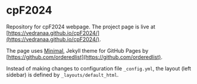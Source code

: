 # cpF2024

Repository for cpF2024 webpage.
The project page is live at [https://vedranaa.github.io/cpF2024/](https://vedranaa.github.io/cpF2024/).

The page uses [Minimal](https://github.com/pages-themes/minimal), Jekyll theme for GitHub Pages by [https://github.com/orderedlist](https://github.com/orderedlist). 


Instead of making changes to configuration file `_config.yml`, the layout (left sidebar) is defined by `_layouts/default_html`. 
